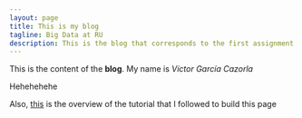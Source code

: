 ```yaml
---
layout: page
title: This is my blog
tagline: Big Data at RU
description: This is the blog that corresponds to the first assignment of the Big Data course
---
```

This is the content of the **blog**. My name is *Víctor García Cazorla*

Hehehehehe

Also, [this](pages/overview.html) is the overview of the tutorial that I followed to build this page